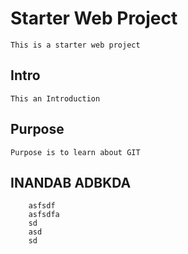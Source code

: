 # Starter Web Project
	This is a starter web project
## Intro
	This an Introduction
## Purpose
	Purpose is to learn about GIT
## INANDAB ADBKDA
		asfsdf
		asfsdfa
		sd
		asd
		sd
		